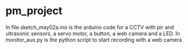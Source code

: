 # pm_project
In file sketch_may02a.ino is the arduino code for a CCTV with pir and ultrasonic sensors, a servo motor, a button, a web camera and a LED.
In monitor_aux.py is the python script to start recording with a web camera 
